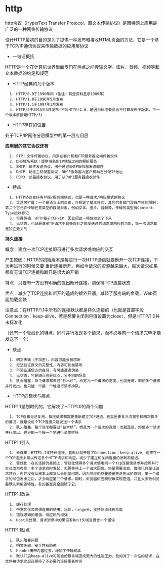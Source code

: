 # http

http协议（HyperText Transfer Protocol，超文本传输协议）是因特网上应用最广泛的一种网络传输协议

设计HTTP最初的目的是为了提供一种发布和接收HTML页面的方法，它是一个基于TCP/IP通信协议来传输数据的应用层协议

- 一句话概括

HTTP是一个在计算机世界里面专门在两点之间传输文字、图片、音频、视频等超文本数据的约定和规范

- HTTP经典的几个版本

```
  1. HTTP/0.9于1990年问（备注：有些资料显示1989年）
  2. HTTP/1.0于1996年5月发布
  3. HTTP/1.1于1997年1月发布
  4. HTTP/2于2015年5月发布(不叫HTTP/2.0，是因为标准委员会不打算发布子版本，下一个版本直接是HTTP/3)
```

- HTTP存在的位置

处于TCP/IP网络分层模型中的第一层应用层

**应用层的其它协议还有**

```
  1. FTP：文件传输协议，用来在客户机和FTP服务器之间传输文件
  2. DNS域名系统：提供域名到IP地址之间的解析服务
  3. SMTP：邮件发送协议，用于通过SMTP服务器发送邮件
  4. DHCP：动态主机配置协议，DHCP服务器为客户机动态分配IP地址
  5. POP3：邮箱接收协议，用于从POP3服务器接收邮件
```

- 特点

```
  1. HTTP协议支持客户端/服务端模式，也是一种请求/响应模式的协议
  2. 灵活可扩展：一个是语义上的自由，只规定了基本格式，其它的各部门没有严格的限制；第二个它允许传输任意类型的数据对象，例如文本、图片、音频等，传输的类型有Content-Type加以标记
  3. 可靠传输，HTTP基于TCP/IP，因此把这一特性继承了下来
  4. 无状态，也就是说HTTP请求不具备保存之前发送过的请求或响应的功能，每一次请求都是独立无关的
```

**持久连接**

概念：建立一次TCP连接即可进行多次请求或响应的交互

产生原因：HTTP的初始版本是每进行一次HTTP通信就要断开一次TCP连接，下次再进行的时候又要
重新连接断开。再如今请求的资源越来越大，每次请求如果都有无谓TCP连接和断开是很大的开销

特点：只要有一方没有明确的提出断开连接，则保持TCP连接状态

优点：减少了TCP连接和断开的造成的额外开销，减轻了服务端的负载，Web页面加载变快

注意点：在HTTP/1.1中所有的连接默认都是持久连接的（也就是首部字段Connection：keep-alive，若是想要关闭则将值设置为close），但是HTTP/1.0并未标准化

（还有一个管线化的特点，同时并行发送多个请求，而不必等前一个请求完毕才能发送下一个）

- 缺点

```
  1. 明文传输（不加密），内容可能会被窃听
  2. 无法验证报文的完整性，内容可能被篡改
  3. 不验证通信方的身份，有可能遭遇伪装
  4. 无状态，它是缺点也是优点，分不同的场景
  5. 队头阻塞：每个请求都要过“独木桥”，桥宽为一个请求的宽度；也就是说，即使多个请求并行发出，也只能一个接一个地进行请求排队。
```

- HTTP的现状与痛点

HTTP1.1是划时代的，它解决了HTTP1.0的两个问题

```
  1. TCP连接无法复用，每次请求都需要重新建立TCP通道，也就是重复三次握手和四次挥手的情况，就是说每个TCP连接只能发送一个请求
  2. 队头阻塞，每个请求都要过“独木桥”，桥宽为一个请求的宽度；也就是说，即使多个请求并行发出，也只能一个接一个地进行请求排队
```

HTTP1.1引入

```
  1. 长连接：HTTP1.1支持长连接，且默认就开启了Connection：keep-alive，这样在一个TCP连接上可以传送多个HTTP请求和响应，减少了建立和关闭连接的消耗和延迟。
  2. 管线化：在长连接的基础上，管线化使得多个请求使用同一个tcp连接使请求并按照并行方式成为可能：多个请求同时发起，无需等待上一个请求回包。但是需要注意，管线化只是让请求并行，但并没有从根本上解决队头阻塞问题，因为响应仍然要遵循先进先出的原则，第一个请求的回包发出之后，才会响应第二个请求。同时，浏览器供应商很难实现管道，并且大多数浏览器默认禁用该特性，有的甚至完全删除了它。
```

HTTP1.1改进

```
  1. 缓存处理
  2. 带宽优化及网络连接的使用，比如，range头，支持断点续传功能
  3. 错误通知的增强，响应码的增强
  4. Host头处理，请求消息中如果没有Host头域会报告一个错误
```

HTTP1.1缺点

```
  1. 队头阻塞问题
  2. 明文传输，安全性有隐患
  3. header携带内容过多，增加了传输成本
  4. 默认开启keep-alive可能会给服务端造成更大的性能压力，比如对于一次性的请求，在文件被请求之后还保持了不必要的连接很长时间
```
